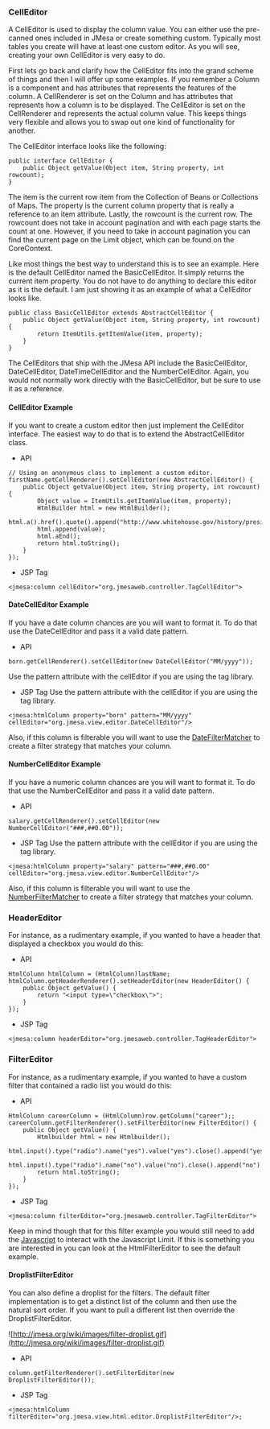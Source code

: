 ### CellEditor ###
A CellEditor is used to display the column value. You can either use the pre-canned ones included in JMesa or create something custom. Typically most tables you create will have at least one custom editor. As you will see, creating your own CellEditor is very easy to do.

First lets go back and clarify how the CellEditor fits into the grand scheme of things and then I will offer up some examples. If you remember a Column is a component and has attributes that represents the features of the column. A CellRenderer is set on the Column and has attributes that represents how a column is to be displayed. The CellEditor is set on the CellRenderer and represents the actual column value. This keeps things very flexible and allows you to swap out one kind of functionality for another.

The CellEditor interface looks like the following:

```
public interface CellEditor {
    public Object getValue(Object item, String property, int rowcount);
}
```

The item is the current row item from the Collection of Beans or Collections of Maps. The property is the current column property that is really a reference to an item attribute. Lastly, the rowcount is the current row. The rowcount does not take in account pagination and with each page starts the count at one. However, if you need to take in account pagination you can find the current page on the Limit object, which can be found on the CoreContext.

Like most things the best way to understand this is to see an example. Here is the default CellEditor named the BasicCellEditor. It simply returns the current item property. You do not have to do anything to declare this editor as it is the default. I am just showing it as an example of what a CellEditor looks like.

```
public class BasicCellEditor extends AbstractCellEditor {
    public Object getValue(Object item, String property, int rowcount) {
        return ItemUtils.getItemValue(item, property);
    }
}
```

The CellEditors that ship with the JMesa API include the BasicCellEditor, DateCellEditor, DateTimeCellEditor and the NumberCellEditor. Again, you would not normally work directly with the BasicCellEditor, but be sure to use it as a reference.

#### CellEditor Example ####
If you want to create a custom editor then just implement the CellEditor interface. The easiest way to do that is to extend the AbstractCellEditor class.

  * API

```
// Using an anonymous class to implement a custom editor.
firstName.getCellRenderer().setCellEditor(new AbstractCellEditor() {
    public Object getValue(Object item, String property, int rowcount) {
        Object value = ItemUtils.getItemValue(item, property);
        HtmlBuilder html = new HtmlBuilder();
        html.a().href().quote().append("http://www.whitehouse.gov/history/presidents/").quote().close();
        html.append(value);
        html.aEnd();
        return html.toString();
    }
});
```

  * JSP Tag

```
<jmesa:column cellEditor="org.jmesaweb.controller.TagCellEditor">
```

#### DateCellEditor Example ####
If you have a date column chances are you will want to format it. To do that use the DateCellEditor and pass it a valid date pattern.

  * API

```
born.getCellRenderer().setCellEditor(new DateCellEditor("MM/yyyy"));
```

Use the pattern attribute with the cellEditor if you are using the tag library.

  * JSP Tag
Use the pattern attribute with the cellEditor if you are using the tag library.

```
<jmesa:htmlColumn property="born" pattern="MM/yyyy" cellEditor="org.jmesa.view.editor.DateCellEditor"/>
```

Also, if this column is filterable you will want to use the [DateFilterMatcher](FilterMatcher.md) to create a filter strategy that matches your column.

#### NumberCellEditor Example ####
If you have a numeric column chances are you will want to format it. To do that use the NumberCellEditor and pass it a valid date pattern.

  * API

```
salary.getCellRenderer().setCellEditor(new NumberCellEditor("###,##0.00"));
```

  * JSP Tag
Use the pattern attribute with the cellEditor if you are using the tag library.

```
<jmesa:htmlColumn property="salary" pattern="###,##0.00" cellEditor="org.jmesa.view.editor.NumberCellEditor"/>
```

Also, if this column is filterable you will want to use the [NumberFilterMatcher](FilterMatcher.md) to create a filter strategy that matches your column.

### HeaderEditor ###

For instance, as a rudimentary example, if you wanted to have a header that displayed a checkbox you would do this:

  * API

```
HtmlColumn htmlColumn = (HtmlColumn)lastName;
htmlColumn.getHeaderRenderer().setHeaderEditor(new HeaderEditor() {
    public Object getValue() {
        return "<input type=\"checkbox\">";
    }
});
```

  * JSP Tag

```
<jmesa:column headerEditor="org.jmesaweb.controller.TagHeaderEditor">
```

### FilterEditor ###

For instance, as a rudimentary example, if you wanted to have a custom filter that contained a radio list you would do this:

  * API

```
HtmlColumn careerColumn = (HtmlColumn)row.getColumn("career");;
careerColumn.getFilterRenderer().setFilterEditor(new FilterEditor() {
    public Object getValue() {
        Htmlbuilder html = new Htmlbuilder(); 
        html.input().type("radio").name("yes").value("yes").close().append("yes").inputEnd();
        html.input().type("radio").name("no").value("no").close().append("no").inputEnd();
        return html.toString();
    }
});
```

  * JSP Tag

```
<jmesa:column filterEditor="org.jmesaweb.controller.TagFilterEditor">
```

Keep in mind though that for this filter example you would still need to add the [Javascript](Javascript.md) to interact with the Javascript Limit. If this is something you are interested in you can look at the HtmlFilterEditor to see the default example.

#### DroplistFilterEditor ####

You can also define a droplist for the filters. The default filter implementation is to get a distinct list of the column and then use the natural sort order. If you want to pull a different list then override the DroplistFilterEditor.

![http://jmesa.org/wiki/images/filter-droplist.gif](http://jmesa.org/wiki/images/filter-droplist.gif)

  * API

```
column.getFilterRenderer().setFilterEditor(new DroplistFilterEditor());
```

  * JSP Tag

```
<jmesa:htmlColumn filterEditor="org.jmesa.view.html.editor.DroplistFilterEditor"/>;
```